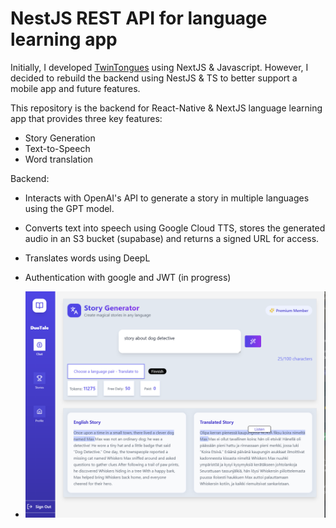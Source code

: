 # NestJS REST API for language learning app 
Initially, I developed [TwinTongues](https://youtu.be/R3MYzJaM3Jg) using NextJS & Javascript.
However, I decided to rebuild the backend using NestJS & TS to better support a mobile app and future features.

This repository is the backend for React-Native & NextJS language learning app 
that provides three key features:
* Story Generation
* Text-to-Speech
* Word translation

Backend:
* Interacts with OpenAI's API to generate a story in multiple languages using the GPT model.
* Converts text into speech using Google Cloud TTS, stores the generated audio in an S3 bucket (supabase) and returns a signed URL for access.
* Translates words using DeepL
* Authentication with google and JWT (in progress)

* ![Alt text](/ttss.png)
